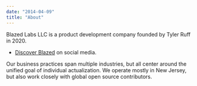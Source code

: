 ```yaml
---
date: "2014-04-09"
title: "About"
---
```


Blazed Labs LLC is a product development company founded by Tyler Ruff in 2020.

* [Discover Blazed](/follow) on social media.

Our business practices span multiple industries, but all center around the unified goal of individual actualization. We operate mostly in New Jersey, but also work closely with global open source contributors.